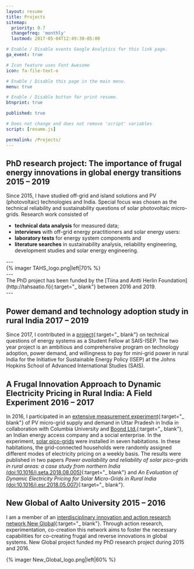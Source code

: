 ```yaml
---
layout: resume
title: Projects
sitemap:
  priority: 0.7
  changefreq: 'monthly'
  lastmod: 2017-05-04T12:49:30-05:00

# Enable / Disable events Google Analytics for this link page.
ga_event: true

# Icon feature uses Font Awesome
icon: fa-file-text-o

# Enable / Disable this page in the main menu.
menu: true

# Enable / Disable button for print resume.
btnprint: true

published: true

# Does not change and does not remove 'script' variables
script: [resume.js]

permalink: /Projects/
---
```


## PhD research project: The importance of frugal energy innovations in global energy transitions 2015 – 2019

Since 2015, I have studied off-grid and island solutions and PV (photovoltaic) technologies and India. Special focus was chosen as the technical reliability and sustainability questions of solar photovoltaic micro-grids. Research work consisted of<br>

  * **technical data analysis** for measured data;
  * **interviews** with off-grid energy practitioners and solar energy users:
  * **laboratory tests** for energy system components and
  * **literature searches** in sustainability analysis, reliability engineering, development studies and solar energy engineering.

<div style="clear:both;">
</div>
<div style="clear:both;">
---
</div>
{% imager TAHS_logo.png|left|70% %}
<div style="clear:both;">
---
</div>
The PhD project has been funded by the [Tiina and Antti Herlin Foundation](http://tahsaatio.fi){:target="_ blank"} between 2016 and 2019.
<div style="clear:both;">
---
</div>

## Power demand and technology adoption study in rural India 2017 – 2019

Since 2017, I contributed in a [project](http://sais-isep.org/?p=1984){:target="_ blank"} on technical questions of energy systems as a Student Fellow at SAIS-ISEP. The two year project is an ambitious and comprehensive program on technology adoption, power demand, and willingness to pay for mini-grid power in rural India for the Initiative for Sustainable Energy Policy (ISEP) at the Johns Hopkins School of Advanced International Studies (SAIS).

## A Frugal Innovation Approach to Dynamic Electricity Pricing in Rural India: A Field Experiment 2016 – 2017

In 2016, I participated in an [extensive measurement experiment](http://egap.org/registration/1662){:target="_
blank"} of PV micro-grid supply and demand in Uttar Pradesh in India in collaboration with Columbia University and [Boond Ltd.](https://www.youtube.com/watch?v=gK1JHQZ2GsE){:target="_ blank"}, an Indian energy access company and a social enterprise. In the experiment, [solar pico-grids](http://sininumminen.fi/blog/Pico-grids/) were installed in seven habitations. In these habitations, the grid-connected households were randomly assigned different modes of electricity pricing on a weekly basis. The results were published in two papers <i>Power availability and reliability of solar pico-grids in rural areas: a case study from northern India</i> [(doi:10.1016/j.seta.2018.08.005)](https://www.sciencedirect.com/science/article/pii/S221313881730632X){:target="_ blank"} and <i>An Evaluation of Dynamic Electricity Pricing for Solar Micro-Grids in Rural India</i> [(doi:10.1016/j.esr.2018.05.007)](https://www.sciencedirect.com/science/article/pii/S2211467X18300506){:target="_ blank"}.

## New Global of Aalto University 2015 – 2016

  I am a member of an [interdisciplinary innovation and action research network New Global](http://newglobal.aalto.fi){:target="_ blank"}. Through action research, experimentation, co-creation this network aims to foster the necessary capabilities for co-creating frugal and reverse innovations in global systems. New Global project funded my PhD research project during 2015 and 2016.

  {% imager New_Global_logo.png|left|60% %}
